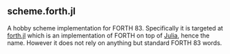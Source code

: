 scheme.forth.jl
---------------

A hobby scheme implementation for FORTH 83. Specifically it is targeted at 
[forth.jl](http://github.com/tgvaughan/forth.jl) which is an implementation
of FORTH on top of [Julia](http://www.julialang.org), hence the name.  However
it does not rely on anything but standard FORTH 83 words.
